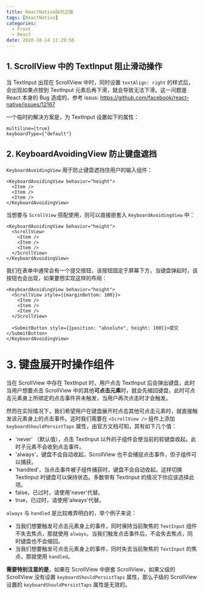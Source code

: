 ```yaml
---
title: ReactNative踩坑之路
tags: [ReactNative]
categories:
  - Front
  - React
date: 2020-10-14 11:29:56
---
```


## 1. ScrollView 中的 TextInput 阻止滑动操作

当 TextInput 出现在 ScrollView 中时，同时设置 `textAlign: right` 的样式后，会出现如果点按到 TextInput 元素后再下滑，就会导致无法下滑。这一问题是 React 本身的 Bug 造成的，参考 issus: https://github.com/facebook/react-native/issues/12167

一个临时的解决方案是，为 TextInput 设置如下的属性：

```
multiline={true}
keyboardType={"default"}
```

## 2. KeyboardAvoidingView 防止键盘遮挡

`KeyboardAvoidingView` 用于防止键盘遮挡住用户的输入组件：

```tsx
<KeyboardAvoidingView behavior="height">
  <Item />
  <Item />
  <Item />
</KeyboardAvoidingView>
```

当想要与 `ScrollView` 搭配使用，则可以直接嵌套入 `KeyboardAvoidingView` 中：

```tsx
<KeyboardAvoidingView behavior="height">
  <ScrollView>
    <Item />
    <Item />
    <Item />
  </ScrollView>
</KeyboardAvoidingView>
```

我们在表单中通常会有一个提交按钮，该按钮固定于屏幕下方，当键盘弹起时，该按钮也会出现，如果要想实现这样的布局：

```tsx
<KeyboardAvoidingView behavior="height">
  <ScrollView style={{marginBottom: 100}}>
    <Item />
    <Item />
    <Item />
  </ScrollView>

  <SubmitButton style={{position: "absolute", height: 100}}>提交</SubmitButton>
</KeyboardAvoidingView>
```

# 3. 键盘展开时操作组件

当在 ScrollView 中存在 TextInput 时，用户点击 TextInput 后会弹出键盘，此时当用户想要点击 ScrollView 中的其他**可点击元素**时，就会先缩回键盘，此时可点击元素身上所绑定的点击事件并未触发，当用户再次点击时才会触发。

然而在实际情况下，我们希望用户在键盘展开时点击其他可点击元素时，就直接触发该元素身上的点击事件。这时我们需要在 `<ScrollView />` 组件上添加 `keyboardShouldPersistTaps` 属性，由官方文档可知，其有如下几个值：

- 'never' （默认值），点击 TextInput 以外的子组件会使当前的软键盘收起。此时子元素不会收到点击事件。
- 'always'，键盘不会自动收起，ScrollView 也不会捕捉点击事件，但子组件可以捕获。
- 'handled'，当点击事件被子组件捕获时，键盘不会自动收起。这样切换 TextInput 时键盘可以保持状态。多数带有 TextInput 的情况下你应该选择此项。
- false，已过时，请使用'never'代替。
- true，已过时，请使用'always'代替。

`always` 与 `handled` 是比较难弄明白的，举个例子来说：

- 当我们想要触发可点击元素身上的事件，同时保持当前聚焦的 `TextInput` 组件不失去焦点，那就使用 `always`。当我们触发点击事件后，不会失去焦点，同时键盘也不会缩回。
- 当我们想要触发可点击元素身上的事件，同时失去当前聚焦的 `TextInput` 的焦点，那就使用 `handled`。

**需要特别注意的是**，如果在 ScrollView 中嵌套 ScrollView，如果父级的 ScrollView 没有设置 `keyboardShouldPersistTaps` 属性，那么子级的 ScrollView 设置的 `keyboardShouldPersistTaps` 属性是无效的。